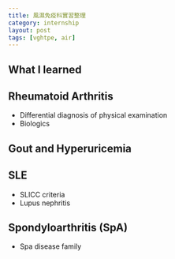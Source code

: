 ```yaml
---
title: 風濕免疫科實習整理
category: internship
layout: post
tags: [vghtpe, air]
---
```


## What I learned


## Rheumatoid Arthritis

- Differential diagnosis of physical examination
- Biologics

## Gout and Hyperuricemia

## SLE

- SLICC criteria
- Lupus nephritis


## Spondyloarthritis (SpA)

- Spa disease family



 